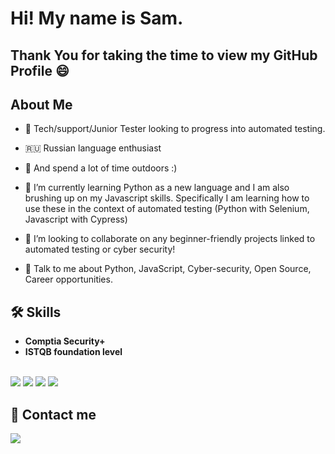 
# Hi! My name is Sam. 

## Thank You for taking the time to view my GitHub Profile :smile: 

## About Me 

- 🔭 Tech/support/Junior Tester looking to progress into automated testing. 

- 🇷🇺 Russian language enthusiast

- 🌲 And spend a lot of time outdoors :)

- 🌱 I’m currently learning Python as a new language and I am also brushing up on my Javascript skills. Specifically I am learning how to use these in the context of automated testing (Python with Selenium, Javascript with Cypress)

- 👯 I’m looking to collaborate on any beginner-friendly projects linked to automated testing or cyber security!

- 💬 Talk to me about Python, JavaScript, Cyber-security, Open Source, Career opportunities. 
&nbsp;
&nbsp;

## 🛠 Skills

 <strong>

- Comptia Security+<br>
- ISTQB foundation level

</strong>
&nbsp;
<div>
  <img src="https://img.shields.io/badge/JavaScript-323330?style=for-the-badge&logo=javascript&logoColor=F7DF1E">
  <img src="https://img.shields.io/badge/HTML5-E34F26?style=for-the-badge&logo=html5&logoColor=white">
  <img src="https://img.shields.io/badge/CSS3-1572B6?style=for-the-badge&logo=css3&logoColor=white">
  <img src="https://img.shields.io/badge/Python-FFD43B?style=for-the-badge&logo=python&logoColor=blue">
</div>


## 🔗 Contact me

<a href="https://www.linkedin.com/in/srapley"><img src="https://img.shields.io/badge/LinkedIn-0077B5?style=for-the-badge&logo=linkedin&logoColor=white"></a>


